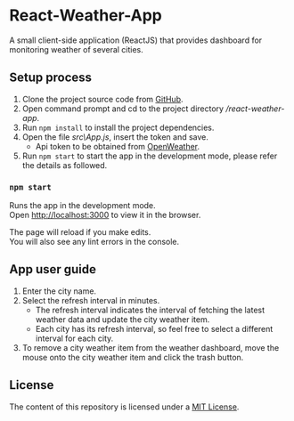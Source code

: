 # React-Weather-App

A small client-side application (ReactJS) that provides dashboard for monitoring weather of several cities.

## Setup process

1. Clone the project source code from [GitHub](https://github.com/kylerlee/react-weather-app.git).
2. Open command prompt and cd to the project directory _/react-weather-app_.
3. Run `npm install` to install the project dependencies.
4. Open the file _src\App.js_, insert the token and save.
    - Api token to be obtained from [OpenWeather](https://openweathermap.org/api).
5. Run `npm start` to start the app in the development mode, please refer the details as followed.

### `npm start`

Runs the app in the development mode.<br />
Open [http://localhost:3000](http://localhost:3000) to view it in the browser.

The page will reload if you make edits.<br />
You will also see any lint errors in the console.

## App user guide

1. Enter the city name.
2. Select the refresh interval in minutes.
    - The refresh interval indicates the interval of fetching the latest weather data and update the city weather item.
    - Each city has its refresh interval, so feel free to select a different interval for each city.
3. To remove a city weather item from the weather dashboard, move the mouse onto the city weather item and click the trash button.

## License

The content of this repository is licensed under a [MIT License](https://github.com/kylerlee/React-Weather-App/blob/master/LICENSE).
